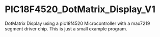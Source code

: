 # PIC18F4520_DotMatrix_Display_V1
DotMatrix Display using a pic18f4520 Microcontroller with a max7219 segment driver chip. This is just a small example program.
